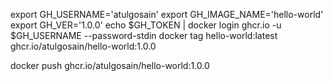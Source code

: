 export GH_USERNAME='atulgosain'
export GH_IMAGE_NAME='hello-world'
export GH_VER='1.0.0'
echo $GH_TOKEN | docker login ghcr.io -u $GH_USERNAME --password-stdin
docker tag hello-world:latest ghcr.io/atulgosain/hello-world:1.0.0

docker push ghcr.io/atulgosain/hello-world:1.0.0